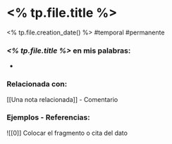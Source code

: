 # <% tp.file.title %>
<% tp.file.creation_date() %>
#temporal #permanente

### _<% tp.file.title %>_ en mis palabras:
- 

### Relacionada con:
[[Una nota relacionada]] - Comentario

### Ejemplos - Referencias:
![[0]] Colocar el fragmento o cita del dato
